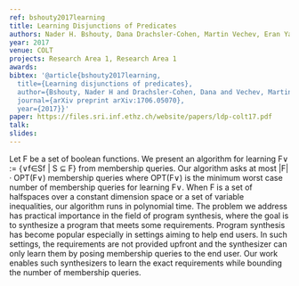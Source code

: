 ```yaml
---
ref: bshouty2017learning
title: Learning Disjunctions of Predicates 
authors: Nader H. Bshouty, Dana Drachsler-Cohen, Martin Vechev, Eran Yahav
year: 2017
venue: COLT
projects: Research Area 1, Research Area 1
awards:
bibtex: '@article{bshouty2017learning,
  title={Learning disjunctions of predicates},
  author={Bshouty, Nader H and Drachsler-Cohen, Dana and Vechev, Martin and Yahav, Eran},
  journal={arXiv preprint arXiv:1706.05070},
  year={2017}}'
paper: https://files.sri.inf.ethz.ch/website/papers/ldp-colt17.pdf
talk: 
slides: 
---
```


Let F be a set of boolean functions. We present an algorithm for learning F∨ := {∨f∈Sf | S ⊆ F} from membership queries. Our algorithm asks at most |F| · OPT(F∨) membership queries where OPT(F∨) is the minimum worst case number of membership queries for learning F∨. When F is a set of halfspaces over a constant dimension space or a set of variable inequalities, our algorithm runs in polynomial time.
The problem we address has practical importance in the field of program synthesis, where the goal is to synthesize a program that meets some requirements. Program synthesis has become popular especially in settings aiming to help end users. In such settings, the requirements are not provided upfront and the synthesizer can only learn them by posing membership queries to the end user. Our work enables such synthesizers to learn the exact requirements while bounding the number of membership queries.
